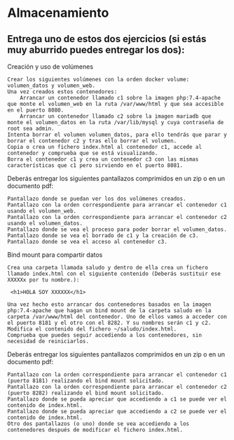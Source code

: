 # Almacenamiento

## Entrega uno de estos dos ejercicios (si estás muy aburrido puedes entregar los dos):

Creación y uso de volúmenes

    Crear los siguientes volúmenes con la orden docker volume: volumen_datos y volumen_web.
    Una vez creados estos contenedores:
        Arrancar un contenedor llamado c1 sobre la imagen php:7.4-apache que monte el volumen_web en la ruta /var/www/html y que sea accesible en el puerto 8080.
        Arrancar un contenedor llamado c2 sobre la imagen mariadb que monte el volumen_datos en la ruta /var/lib/mysql y cuya contraseña de root sea admin.
    Intenta borrar el volumen volumen_datos, para ello tendrás que parar y borrar el contenedor c2 y tras ello borrar el volumen.
    Copia o crea un fichero index.html al contenedor c1, accede al contenedor y comprueba que se está visualizando.
    Borra el contenedor c1 y crea un contenedor c3 con las mismas características que c1 pero sirviendo en el puerto 8081.

Deberás entregar los siguientes pantallazos comprimidos en un zip o en un documento pdf:

    Pantallazo donde se puedan ver los dos volúmenes creados.
    Pantallazo con la orden correspondiente para arrancar el contenedor c1 usando el volumen_web.
    Pantallazo con la orden correspondiente para arrancar el contenedor c2 usando el volumen_datos.
    Pantallazo donde se vea el proceso para poder borrar el volumen_datos.
    Pantallazo donde se vea el borrado de c1 y la creación de c3.
    Pantallazo donde se vea el acceso al contenedor c3.

Bind mount para compartir datos

    Crea una carpeta llamada saludo y dentro de ella crea un fichero llamado index.html con el siguiente contenido (Deberás sustituir ese XXXXXx por tu nombre.):

     <h1>HOLA SOY XXXXXX</h1>

    Una vez hecho esto arrancar dos contenedores basados en la imagen php:7.4-apache que hagan un bind mount de la carpeta saludo en la carpeta /var/www/html del contenedor. Uno de ellos vamos a acceder con el puerto 8181 y el otro con el 8282. Y su nombres serán c1 y c2.
    Modifica el contenido del fichero ~/saludo/index.html.
    Comprueba que puedes seguir accediendo a los contenedores, sin necesidad de reiniciarlos.

Deberás entregar los siguientes pantallazos comprimidos en un zip o en un documento pdf:

    Pantallazo con la orden correspondiente para arrancar el contenedor c1 (puerto 8181) realizando el bind mount solicitado.
    Pantallazo con la orden correspondiente para arrancar el contenedor c2 (puerto 8282) realizando el bind mount solicitado.
    Pantallazo donde se pueda apreciar que accediendo a c1 se puede ver el contenido de index.html.
    Pantallazo donde se pueda apreciar que accediendo a c2 se puede ver el contenido de index.html.
    Otro dos pantallazos (o uno) donde se vea accediendo a los contenedores después de modificar el fichero index.html.

